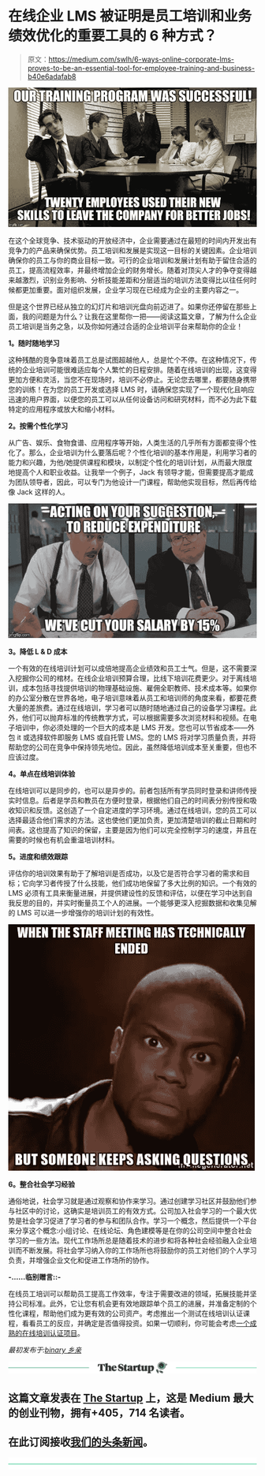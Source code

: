 # 在线企业 LMS 被证明是员工培训和业务绩效优化的重要工具的 6 种方式？

> 原文：<https://medium.com/swlh/6-ways-online-corporate-lms-proves-to-be-an-essential-tool-for-employee-training-and-business-b40e6adafab8>

![](img/9d8998a3b3007b7ec4b7658d237553d9.png)

在这个全球竞争、技术驱动的开放经济中，企业需要通过在最短的时间内开发出有竞争力的产品来确保优势。员工培训和发展是实现这一目标的关键因素。企业培训确保你的员工与你的商业目标一致。可行的企业培训和发展计划有助于留住合适的员工，提高流程效率，并最终增加企业的财务增长。随着对顶尖人才的争夺变得越来越激烈，识别业务影响、分析技能差距和分层适当的培训方法变得比以往任何时候都更加重要。面对组织发展，企业学习现在已经成为企业的主要内容之一。

但是这个世界已经从独立的幻灯片和培训光盘向前迈进了。如果你还停留在那些上面，我的问题是为什么？让我在这里帮你一把——阅读这篇文章，了解为什么企业员工培训是当务之急，以及你如何通过合适的企业培训平台来帮助你的企业！

**1。随时随地学习**

这种残酷的竞争意味着员工总是试图超越他人，总是忙个不停。在这种情况下，传统的企业培训可能很难适应每个人繁忙的日程安排。随着在线培训的出现，这变得更加方便和灵活，当您不在现场时，培训不必停止。无论您去哪里，都要随身携带您的训练！在为您的员工开发或选择 LMS 时，请确保您实现了一个现代化且响应迅速的用户界面，以便您的员工可以从任何设备访问和研究材料，而不必为此下载特定的应用程序或放大和缩小材料。

**2。按需个性化学习**

从广告、娱乐、食物食谱、应用程序等开始，人类生活的几乎所有方面都变得个性化了。那么，企业培训为什么要落后呢？个性化培训的基本作用是，利用学习者的能力和兴趣，为他/她提供课程和模块，以制定个性化的培训计划，从而最大限度地提高个人和职业收益。让我举一个例子，Jack 有领导才能，但需要提高才能成为团队领导者，因此，可以专门为他设计一门课程，帮助他实现目标，然后再传给像 Jack 这样的人。

![](img/642017be628eee1e16c5f5e7919a34b2.png)

**3。降低 L & D 成本**

一个有效的在线培训计划可以成倍地提高企业绩效和员工士气。但是，这不需要深入挖掘你公司的棺材。在线企业培训预算合理，比线下培训花费更少。对于离线培训，成本包括寻找提供培训的物理基础设施、雇佣全职教师、技术成本等。如果你的办公室分散在世界各地，电子培训意味着从员工和培训师的角度来看，都要花费大量的差旅费。通过在线培训，学习者可以随时随地通过自己的设备学习课程。此外，他们可以抛弃标准的传统教学方式，可以根据需要多次浏览材料和视频。在电子培训中，你必须处理的一个巨大的成本是 LMS 开发。您也可以节省成本——外包 it 或选择软件即服务 LMS 或自托管 LMS。您的 LMS 将对学习质量负责，并将帮助您的公司在竞争中保持领先地位。因此，虽然降低培训成本至关重要，但也不应该过度。

**4。单点在线培训体验**

在线培训可以是同步的，也可以是异步的。前者包括所有学员同时登录和讲师传授实时信息。后者是学员和教员在方便时登录，根据他们自己的时间表分别传授和吸收知识和反馈。这创造了一个自定进度的学习环境。通过在线培训，您的员工可以选择最适合他们需求的方法。这也使他们更加负责，更加清楚培训的截止日期和时间表。这也提高了知识的保留，主要是因为他们可以完全控制学习的速度，并且在需要的时候也有机会重温培训材料。

**5。进度和绩效跟踪**

评估你的培训效果有助于了解培训是否成功，以及它是否符合学习者的需求和目标；它向学习者传授了什么技能，他们成功地保留了多大比例的知识。一个有效的 LMS 必须有工具来衡量进展，并提供建设性的反馈和评估，以便在学习中达到自我反思的目的，并实时衡量员工个人的进展。一个能够更深入挖掘数据和收集见解的 LMS 可以进一步增强你的培训计划的有效性。

![](img/a362f1bef94e48120b5d81d791719ad7.png)

**6。整合社会学习经验**

通俗地说，社会学习就是通过观察和协作来学习。通过创建学习社区并鼓励他们参与社区中的讨论，这确实是培训员工的有效方式。公司加入社会学习的一个最大优势是社会学习促进了学习者的参与和团队合作。学习一个概念，然后提供一个平台来分享这个概念:小组讨论、在线论坛、角色建模等是在你的公司空间中整合社会学习的一些方法。现代工作场所总是随着技术的进步和将各种社会经验融入企业培训而不断发展。将社会学习纳入你的工作场所也将鼓励你的员工对他们的个人学习负责，并增强企业文化和促进工作场所的协作。

**-……临别赠言::-**

在线员工培训可以帮助员工提高工作效率，专注于需要改进的领域，拓展技能并坚持公司标准。此外，它让您有机会更有效地跟踪单个员工的进展，并准备定制的个性化课程，帮助他们成为更有效的公司资产。考虑推出一个测试在线培训认证课程，看看员工的反应，并确定是否值得投资。如果一切顺利，你可能会考虑[一个成熟的在线培训认证项目](https://www.binaryfolks.com/portfolio/education?utm_source=Medium_startup&utm_medium=social&utm_campaign=content_marketing_jan_2018)。

*最初发布于:*[*binary 乡亲*](https://www.binaryfolks.com/blog/6-ways-online-corporate-lms-proves-to-be-an-essential-tool-for-employee-training-and-business-performance-optimization)

[![](img/308a8d84fb9b2fab43d66c117fcc4bb4.png)](https://medium.com/swlh)

## 这篇文章发表在 [The Startup](https://medium.com/swlh) 上，这是 Medium 最大的创业刊物，拥有+405，714 名读者。

## 在此订阅接收[我们的头条新闻](http://growthsupply.com/the-startup-newsletter/)。

[![](img/b0164736ea17a63403e660de5dedf91a.png)](https://medium.com/swlh)